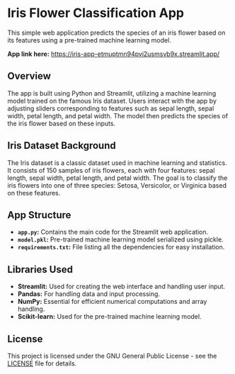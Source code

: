 # Iris Flower Classification App

This simple web application predicts the species of an iris flower based on its features using a pre-trained machine learning model.

**App link here:** <https://iris-app-etmuptmn94pvi2usmsvb9x.streamlit.app/>

## Overview

The app is built using Python and Streamlit, utilizing a machine learning model trained on the famous Iris dataset. Users interact with the app by adjusting sliders corresponding to features such as sepal length, sepal width, petal length, and petal width. The model then predicts the species of the iris flower based on these inputs.

## Iris Dataset Background

The Iris dataset is a classic dataset used in machine learning and statistics. It consists of 150 samples of iris flowers, each with four features: sepal length, sepal width, petal length, and petal width. The goal is to classify the iris flowers into one of three species: Setosa, Versicolor, or Virginica based on these features.

## App Structure

- **`app.py`:** Contains the main code for the Streamlit web application.
- **`model.pkl`:** Pre-trained machine learning model serialized using pickle.
- **`requirements.txt`:** File listing all the dependencies for easy installation.

## Libraries Used

- **Streamlit:** Used for creating the web interface and handling user input.
- **Pandas:** For handling data and input processing.
- **NumPy:** Essential for efficient numerical computations and array handling.
- **Scikit-learn:** Used for the pre-trained machine learning model.

## License

This project is licensed under the GNU General Public License - see the [LICENSE](LICENSE) file for details.
